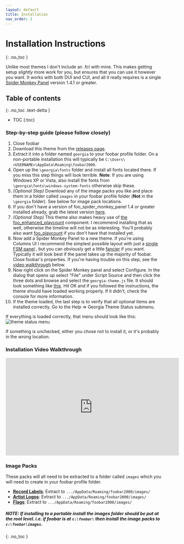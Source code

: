 ```yaml
---
layout: default
title: Installation
nav_order: 2
---
```

# Installation Instructions
{: .no_toc }

Unlike most themes I don't include an .fcl with mine. This makes getting setup *slightly* more work for you, but ensures that you can use it however you want. It works with both DUI and CUI, and all it really requires is a single [Spider Monkey Panel](https://github.com/TheQwertiest/foo_spider_monkey_panel/releases) version 1.4.1 or greater.

## Table of contents
{: .no_toc .text-delta }

* TOC
{:toc}

### Step-by-step guide (please follow closely)

1. Close foobar
2. Download this theme from the [releases page](https://github.com/kbuffington/Georgia/releases).
3. Extract it into a folder named `georgia` to your foobar profile folder. On a non-portable installation this will typically be `C:\Users\<USERNAME>\AppData\Roaming\foobar2000`.
4. Open up the `\georgia\fonts` folder and install all fonts located there. If you miss this step things will look terrible. **Note**: If you are using Windows XP or Vista, also install the fonts from `\georgia\fonts\windows-system-fonts` otherwise skip these.
5. *(Optional Step)*  Download any of the image packs you like and place them in a folder called `images` in your foobar profile folder (**Not** in the `\georgia` folder). See below for image pack locations.
6. If you don't have a version of foo_spider_monkey_panel 1.4 or greater installed already, grab the latest version [here](https://github.com/TheQwertiest/foo_spider_monkey_panel/releases).
7. *(Optional Step)* This theme also makes heavy use of [the foo_enhanced_playcount](https://www.foobar2000.org/components/view/foo_enhanced_playcount) component. I recommend installing that as well, otherwise the timeline will not be as interesting. You'll probably also want [foo_playcount](https://www.foobar2000.org/components/view/foo_playcount) if you don't have that installed yet.
8. Now add a Spider Monkey Panel to a new theme. If you're using Columns UI I recommend the simplest possible layout with just a [single FSM panel](https://user-images.githubusercontent.com/2282004/109398664-d2986e80-7903-11eb-8d90-4bc7eaf91420.png)
, but you can obviously get a little [fancier](https://user-images.githubusercontent.com/2282004/109398568-4a19ce00-7903-11eb-93f0-ce1b03043d7c.png) if you want. Typically it will look best if the panel takes up the majority of foobar. Close foobar's properties. If you're having trouble on this step, see the [video walkthrough](installation.html#installation-video-walkthrough) below.
9. Now right click on the Spider Monkey panel and select Configure. In the dialog that opens up select "File" under Script Source and then click the three dots and browse and select the `georgia-theme.js` file. It should look something like [this](https://i.imgur.com/qzq5AAF.png). Hit OK and if you followed the instructions, the theme should have loaded working properly. If it didn't, check the console for more information.
10. If the theme loaded, the last step is to verify that all optional items are installed correctly. Go to the Help => Georgia Theme Status submenu.

If everything is loaded correctly, that menu should look like this:
![theme status menu](https://user-images.githubusercontent.com/2282004/80932111-8a5ffc80-8d83-11ea-80f2-8951069b1638.png)

If something is unchecked, either you chose not to install it, or it's probably in the wrong location.

### Installation Video Walkthrough

<iframe width="560" height="315"
    src="https://www.youtube.com/embed/i7B1mT4iTUw"
    frameborder="0"
    allow="accelerometer; autoplay; encrypted-media; gyroscope; picture-in-picture"
    allowfullscreen>
</iframe>

### Image Packs

These packs will all need to be extracted to a folder called `images` which you will need to create in your foobar profile folder.

* **[Record Labels](https://github.com/kbuffington/georgia-image-packs/raw/master/recordlabel.zip)**: Extract to `.../AppData/Roaming/foobar2000/images/`
* **[Artist Logos](https://github.com/kbuffington/georgia-image-packs/raw/master/artistlogos.zip)**: Extract to `.../AppData/Roaming/foobar2000/images/`
* **[Flags](https://github.com/kbuffington/georgia-image-packs/raw/master/flags.zip)**: Extract to `.../AppData/Roaming/foobar2000/images/`

##### NOTE: If installing to a portable install the images folder should be put at the root level. i.e. if foobar is at `c:\foobar\` then install the image packs to `c:\foobar\images`.
{: .no_toc }